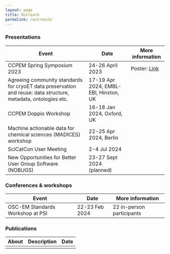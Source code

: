 ```yaml
---
layout: page
title: Outreach
permalink: /outreach/
---
```


### Presentations ###

| Event | Date | More information |
|---------|------|---------|
| CCPEM Spring Symposium 2023  | 24-26 April 2023 | Poster: [Link](https://zenodo.org/doi/10.5281/zenodo.7845285) |
| Agreeing community standards for cryoET data preservation and reuse: data structure, metadata, ontologies etc. | 17-19 Apr 2024, EMBL-EBI, Hinxton, UK |
| CCPEM Doppio Workshop | 16-18 Jan 2024, Oxford, UK ||
| Machine actionable data for chemical sciences (MADICES) workshop | 22-25 Apr 2024, Berlin |
| SciCatCon User Meeting | 2-4 Jul 2024 | 
| New Opportunities for Better User Group Software (NOBUGS) | 23-27 Sept 2024 (planned) |

### Conferences & workshops ###

| Event | Date | More information |
|---------|------|---------|
| OSC-EM Standards Workshop at PSI | 22-23 Feb 2024 | 22 in-person participants

### Publications ###

| About | Description | Date |
|---------|------|---------|
|||

